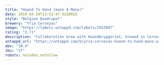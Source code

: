 ```yaml
---
title: "Haand To Hand (mano A Mano)"
date: 2019-03-20T13:53:47.922085Z
style: "Belgian Quadrupel"
brewery: "Yria Cervezas"
image: "https://labels.untappd.com/labels/2953997"
rating: "3.71"
description: "Collaboration brew with Haandbryggeriet, brewed in Cervezas Yakka. Lighty smoked quad, matured in spanish Monastrell red wine barrels, and aromatized with murcian plums and maple syrup. "
untappd_url: "https://untappd.com/b/yria-cervezas-haand-to-hand-mano-a-mano/2953997"
abv: "10.4"
ibu: "27"
robots: noindex,nofollow
---
```

